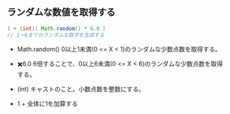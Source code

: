 ## ランダムな数値を取得する
```java
1 + (int)( Math.random() * 6.0 )
// 1〜6までのランダムな数字を生成する
```

- Math.random()
  0以上1未満(0 <= X < 1)のランダムな少数点数を取得する。
  <!-- 0.0 ~ 0.9 -->

- ✖️6.0
  6倍することで、0以上6未満(0 <= X < 6)のランダムな少数点数を取得する。
  <!-- 0.0 ~ 5.9 -->

- (int)
  キャストのこと。小数点数を整数にする。
  <!-- 0 ~ 5 -->

- 1 +
  全体に1を加算する
  <!-- 1 ~ 6 -->